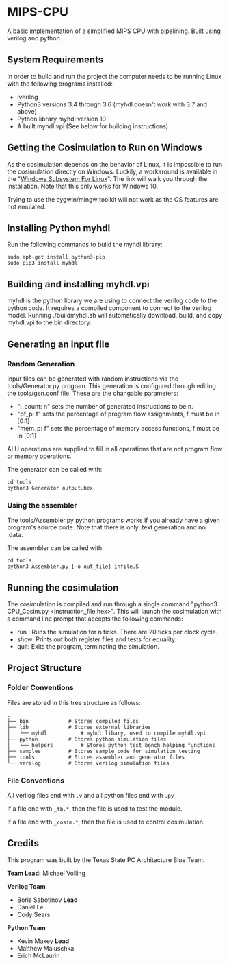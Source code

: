 # MIPS-CPU

A basic implementation of a simplified MIPS CPU with pipelining. Built using verilog and python.

## System Requirements

In order to build and run the project the computer needs to be running Linux with the following programs installed:
* iverilog
* Python3 versions 3.4 through 3.6 (myhdl doesn't work with 3.7 and above)
* Python library myhdl version 10
* A built myhdl.vpi (See below for building instructions)

## Getting the Cosimulation to Run on Windows

As the cosimulation depends on the behavior of Linux, it is impossible to run the cosimulation directly on Windows.
Luckily, a workaround is available in the "[Windows Subsystem For Linux](https://docs.microsoft.com/en-us/windows/wsl/install-win10)".
The link will walk you through the installation. Note that this only works for Windows 10.

Trying to use the cygwin/mingw toolkit will not work as the OS features are not emulated.

## Installing Python myhdl
Run the following commands to build the myhdl library:
```
sudo apt-get install python3-pip
sudo pip3 install myhdl
```

## Building and installing myhdl.vpi
myhdl is the python library we are using to connect the verilog code to the python code. It requires a compiled component to connect to the verilog model.
Running ./buildmyhdl.sh will automatically download, build, and copy myhdl.vpi to the bin directory.

## Generating an input file

### Random Generation
Input files can be generated with random instructions via the tools/Generator.py program.
This generation is configured through editing the tools/gen.conf file. These are the changable parameters:

* "i_count: n" sets the number of generated instructions to be n.
* "pf_p: f" sets the percentage of program flow assignments, f must be in [0:1]
* "mem_p: f" sets the percentage of memory access functions, f must be in [0:1]

ALU operations are supplied to fill in all operations that are not program flow or memory operations.

The generator can be called with:

```
cd tools
python3 Generator output.hex
```

### Using the assembler

The tools/Assembler.py python programs works if you already have a given program's source code. Note that there is only .text generation and no .data.

The assembler can be called with:

```
cd tools
python3 Assembler.py [-o out_file] infile.S
```

## Running the cosimulation
The cosimulation is compiled and run through a single command "python3 CPU_Cosim.py <instruction_file.hex>". This will launch the cosimulation with a command line prompt that accepts the following commands:
* run <n>: Runs the simulation for n ticks. There are 20 ticks per clock cycle.
* show: Prints out both register files and tests for equality.
* quit: Exits the program, terminating the simulation.

## Project Structure
### Folder Conventions
Files are stored in this tree structure as follows:

```
.
├── bin             # Stores compiled files
├── lib             # Stores external libraries
│   └── myhdl           # myhdl libary, used to compile myhdl.vpi
├── python          # Stores python simulation files
│   └── helpers         # Stores python test bench helping functions
├── samples         # Stores sample code for simulation testing
├── tools           # Stores assembler and generator files
└── verilog         # Stores verilog simulation files
```

### File Conventions

All verilog files end with `.v` and all python files end with `.py`

If a file end with `_tb.*`, then the file is used to test the module.

If a file end with `_cosim.*`, then the file is used to control cosimulation.

## Credits

This program was built by the Texas State PC Architecture Blue Team.

**Team Lead:** Michael Volling

**Verilog Team**

* Boris Sabotinov **Lead**
* Daniel Le
* Cody Sears

**Python Team**
* Kevin Maxey **Lead**
* Matthew Maluschka
* Erich McLaurin
